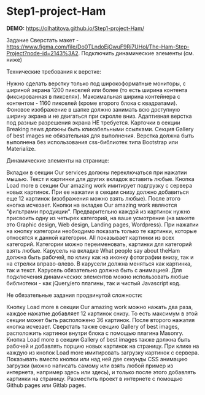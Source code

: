 # Step1-project-Ham

**DEMO:** https://olhatitova.github.io/Step1-project-Ham/

Задание
Сверстать макет - https://www.figma.com/file/Do0TLndoEjGwuF9Ri7UHol/The-Ham-Step-Project?node-id=2143%3A2. Подключить динамические элементы (см. ниже)

Технические требования к верстке:

Нужно сделать верстку только под широкоформатные мониторы, с шириной экрана 1200 пикселей или более (то есть ширина контента фиксированная в пикселях). Максимальная ширина контейнера с контентом - 1160 пикселей (кроме второго блока с квадратами).
Фоновое изображение в шапке должно занимать всю доступную ширину экрана и не двигаться при скролле вниз.
Адаптивная верстка под разные разрешения экрана НЕ требуется.
Карточки в секции Breaking news должны быть кликабельными ссылками.
Секция Gallery of best images не обязательная для выполнения.
Верстка должна быть выполнена без использования css-библиотек типа Bootstrap или Materialize.


Динамические элементы на странице:

Вкладки в секции Our services должны переключаться при нажатии мышью. Текст и картинки для других вкладок вставить любые.
Кнопка Load more в секции Our amazing work имитирует подгрузку с сервера новых картинок. При ее нажатии в секции снизу должно добавиться еще 12 картинок (изображения можно взять любые). После этого кнопка исчезает.
Кнопки на вкладке Our amazing work являются "фильтрами продукции". Предварительно каждой из картинок нужно присвоить одну из четырех категорий, на ваше усмотрение (на макете это Graphic design, Web design, Landing pages, Wordpress). При нажатии на кнопку категории необходимо показать только те картинки, которые относятся к данной категории. All показывает картинки из всех категорий. Категории можно переименовать, картинки для категорий взять любые.
Карусель на вкладке What people say about theHam должна быть рабочей, по клику как на иконку фотографии внизу, так и на стрелки вправо-влево. В карусели должна меняться как картинка, так и текст. Карусель обязательно должна быть с анимацией.
Для подключения динамических элементов можно использовать любые библиотеки - как jQuery/его плагины, так и чистый Javascript код.


Не обязательные задания продвинутой сложности:

Кнопку Load more в секции Our amazing work можно нажать два раза, каждое нажатие добавляет 12 картинок снизу. То есть максимум в этой секции может быть расположено 36 картинок. После второго нажатия кнопка исчезает.
Сверстать также секцию Gallery of best images, расположить картинки внутри блока с помощью плагина Masonry.
Кнопка Load more в секции Gallery of best images также должна быть рабочей и добавлять порцию новых картинок на страницу.
При клике на каждую из кнопок Load more имитировать загрузку картинок с сервера. Показывать вместо кнопки или над ней две секунды CSS анимацию загрузки (можно написать самому или взять любой пример из интернета, например здесь или здесь), и только после этого добавлять картинки на страницу.
Разместить проект в интернете с помощью Github pages или Gitlab pages.
